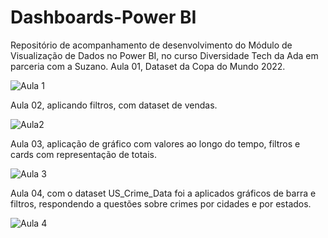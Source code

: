 # Dashboards-Power BI
Repositório de acompanhamento de desenvolvimento do Módulo de Visualização de Dados no Power BI, no curso Diversidade Tech da Ada em parceria com a Suzano.
Aula 01, Dataset da Copa do Mundo 2022.

![Aula 1](https://user-images.githubusercontent.com/61120351/215904752-caabae90-d7fa-4ad8-9fe1-90bdcc5a8e02.png)

Aula 02, aplicando filtros, com dataset de vendas.

![Aula2](https://user-images.githubusercontent.com/61120351/215904210-b57fa2eb-5a27-4f80-9e76-1a8fb0b0d4ec.png)

Aula 03, aplicação de gráfico com valores ao longo do tempo, filtros e cards com representação de totais.

![Aula 3](https://user-images.githubusercontent.com/61120351/215904058-2fce575f-11e0-46ea-a329-8fffe541eca1.png)

Aula 04, com o dataset US_Crime_Data foi a aplicados gráficos de barra e filtros, respondendo a questões sobre crimes por cidades e por estados.

![Aula 4](https://user-images.githubusercontent.com/61120351/215906569-9eaf02c7-1e55-485a-aef4-96df134994f9.png)
